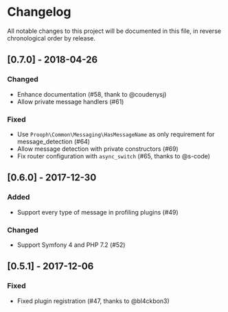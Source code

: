 # Changelog

All notable changes to this project will be documented in this file, in reverse chronological order by release.

## [0.7.0] - 2018-04-26

### Changed

 - Enhance documentation (#58, thank to @coudenysj)
 - Allow private message handlers (#61)

### Fixed

 - Use `Prooph\Common\Messaging\HasMessageName` as only requirement for message_detection (#64)
 - Allow message detection with private constructors (#69)
 - Fix router configuration with `async_switch` (#65, thanks to @s-code) 


## [0.6.0] - 2017-12-30

### Added

 - Support every type of message in profiling plugins (#49)

### Changed

 - Support Symfony 4 and PHP 7.2 (#52)


## [0.5.1] - 2017-12-06

### Fixed

 - Fixed plugin registration (#47, thanks to @bl4ckbon3)
